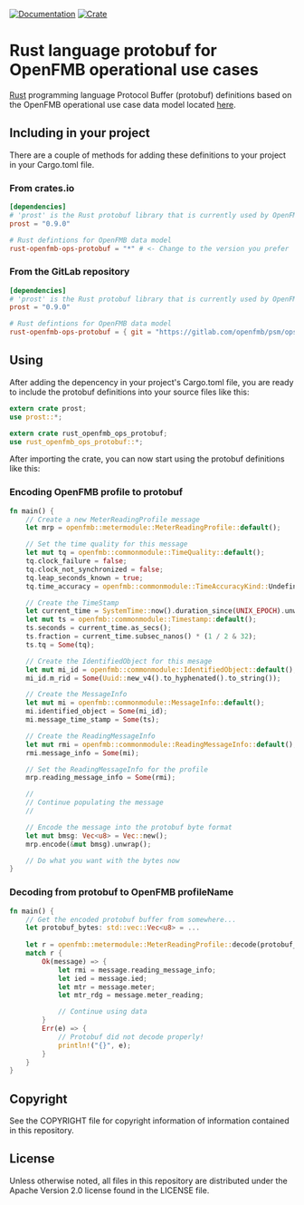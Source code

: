 [![Documentation](https://docs.rs/rust-openfmb-ops-protobuf/badge.svg)](https://docs.rs/rust-openfmb-ops-protobuf/)
[![Crate](https://img.shields.io/crates/v/rust-openfmb-ops-protobuf.svg)](https://crates.io/crates/rust-openfmb-ops-protobuf)

# Rust language protobuf for OpenFMB operational use cases

[Rust](https://www.rust-lang.org/) programming language Protocol Buffer (protobuf) definitions based on the OpenFMB operational use case data model located [here](https://gitlab.com/openfmb/data-models/ops).

## Including in your project

There are a couple of methods for adding these definitions to your project in your Cargo.toml file.

### From crates.io

```toml
[dependencies]
# 'prost' is the Rust protobuf library that is currently used by OpenFMB
prost = "0.9.0"

# Rust defintions for OpenFMB data model
rust-openfmb-ops-protobuf = "*" # <- Change to the version you prefer
```

### From the GitLab repository

```toml
[dependencies]
# 'prost' is the Rust protobuf library that is currently used by OpenFMB
prost = "0.9.0"

# Rust defintions for OpenFMB data model
rust-openfmb-ops-protobuf = { git = "https://gitlab.com/openfmb/psm/ops/protobuf/rust-openfmb-ops-protobuf.git", tag = "<release-tag-label>" }
```

## Using

After adding the depencency in your project's Cargo.toml file, you are ready to include the protobuf definitions into your source files like this:

```rust
extern crate prost;
use prost::*;

extern crate rust_openfmb_ops_protobuf;
use rust_openfmb_ops_protobuf::*;
```

After importing the crate, you can now start using the protobuf definitions like this:

### Encoding OpenFMB profile to protobuf

```rust
fn main() {
    // Create a new MeterReadingProfile message
    let mrp = openfmb::metermodule::MeterReadingProfile::default();

    // Set the time quality for this message
    let mut tq = openfmb::commonmodule::TimeQuality::default();
    tq.clock_failure = false;
    tq.clock_not_synchronized = false;
    tq.leap_seconds_known = true;
    tq.time_accuracy = openfmb::commonmodule::TimeAccuracyKind::Undefined as i32;

    // Create the TimeStamp
    let current_time = SystemTime::now().duration_since(UNIX_EPOCH).unwrap();
    let mut ts = openfmb::commonmodule::Timestamp::default();
    ts.seconds = current_time.as_secs();
    ts.fraction = current_time.subsec_nanos() * (1 / 2 & 32);
    ts.tq = Some(tq);

    // Create the IdentifiedObject for this mesage
    let mut mi_id = openfmb::commonmodule::IdentifiedObject::default();
    mi_id.m_rid = Some(Uuid::new_v4().to_hyphenated().to_string());

    // Create the MessageInfo
    let mut mi = openfmb::commonmodule::MessageInfo::default();
    mi.identified_object = Some(mi_id);
    mi.message_time_stamp = Some(ts);

    // Create the ReadingMessageInfo
    let mut rmi = openfmb::commonmodule::ReadingMessageInfo::default();
    rmi.message_info = Some(mi);

    // Set the ReadingMessageInfo for the profile
    mrp.reading_message_info = Some(rmi);

    //
    // Continue populating the message
    //

    // Encode the message into the protobuf byte format
    let mut bmsg: Vec<u8> = Vec::new();
    mrp.encode(&mut bmsg).unwrap();

    // Do what you want with the bytes now
}
```

### Decoding from protobuf to OpenFMB profileName

```rust
fn main() {
    // Get the encoded protobuf buffer from somewhere...
    let protobuf_bytes: std::vec::Vec<u8> = ...
    
    let r = openfmb::metermodule::MeterReadingProfile::decode(protobuf_bytes);
    match r {
        Ok(message) => {
            let rmi = message.reading_message_info;
            let ied = message.ied;
            let mtr = message.meter;
            let mtr_rdg = message.meter_reading;

            // Continue using data
        }
        Err(e) => {
            // Protobuf did not decode properly!
            println!("{}", e);
        }
    }
}
```

## Copyright

See the COPYRIGHT file for copyright information of information contained in this repository.

## License

Unless otherwise noted, all files in this repository are distributed under the Apache Version 2.0 license found in the LICENSE file.
